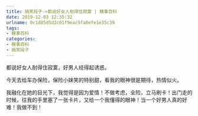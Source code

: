 ```yaml
---
title: 搞笑段子->都说好女人耐得住寂寞 | 糗事百科
date: 2019-12-03 12:35:32
urlname: 0c1d85d5d2c01f9eac5fa0efe1e35c39
tags: 
- 糗事百科
categories:
- 糗事百科
- 搞笑段子
---
```

都说好女人耐得住寂寞，好男人经得起诱惑。

今天去给车办保险，保险小妹笑的特别甜，看我的眼神很是期待，热情似火。

我融化在她的目光下，我觉得是因为爱情！不做考虑，全险，立马刷卡！出门走的时候，往我的手里塞了一张卡片，又给一个我懂得的眼神！当一个好男人真的好难！我做不到！


